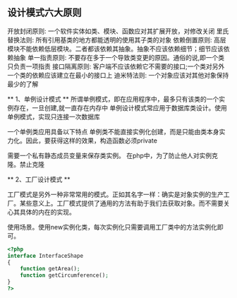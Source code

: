 ## 设计模式六大原则 ##
开放封闭原则: 一个软件实体如类、模块、函数应对其扩展开放，对修改关闭
里氏替换法则: 所有引用基类的地方都能透明的使用其子类的对象
依赖倒置原则: 高层模块不能依赖低层模块。二者都该依赖其抽象。抽象不应该依赖细节；细节应该依赖抽象
单一指责原则: 不要存在多于一个导致类变更的原因。通俗的说,即一个类只负责一项指责
接口隔离原则: 客户端不应该依赖它不需要的接口;一个类对另外一个类的依赖应该建立在最小的接口上
迪米特法则: 一个对象应该对其他对象保持最少的了解

** 1、单例设计模式 **
所谓单例模式，即在应用程序中，最多只有该类的一个实例存在，一旦创建,就一直存在内存中
单例设计模式常应用于数据库类设计。使用单例模式，实现只连接一次数据库

一个单例类应用具备以下特点
单例类不能直接实例化创建，而是只能由类本身实力化。因此，要获得这样的效果，构造函数必须private

需要一个私有静态成员变量来保存类实例。
在php中，为了防止他人对实例克隆。禁止克隆

** 2、工厂设计模式 **

工厂模式是另外一种非常常用的模式。正如其名字一样：确实是对象实例的生产工厂。某些意义上。工厂模式提供了通用的方法有助于我们去获取对象。而不需要关心其具体的内在的实现。

使用场景。使用new实例化类，每次实例化只需要调用工厂类中的方法实例化即可。

```php
<?php
interface InterfaceShape
{
    function getArea();
    function getCircumference();
}
?>
```